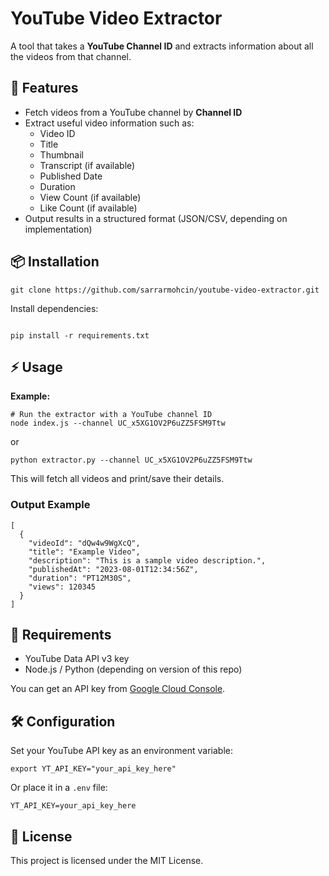 <!DOCTYPE html>
<html lang="en">
<body>
  <h1>YouTube Video Extractor</h1>

  <p>
    A tool that takes a <strong>YouTube Channel ID</strong> and extracts information about all the videos from that channel.
  </p>

  <h2>🚀 Features</h2>
  <ul>
    <li>Fetch videos from a YouTube channel by <strong>Channel ID</strong></li>
    <li>Extract useful video information such as:
      <ul>
        <li>Video ID</li>
        <li>Title</li>
        <li>Thumbnail</li>
        <li>Transcript (if available)</li>
        <li>Published Date</li>
        <li>Duration</li>
        <li>View Count (if available)</li>
        <li>Like Count (if available)</li>
      </ul>
    </li>
    <li>Output results in a structured format (JSON/CSV, depending on implementation)</li>
  </ul>

  <h2>📦 Installation</h2>
  <pre><code>git clone https://github.com/sarrarmohcin/youtube-video-extractor.git</code></pre>

  <p>Install dependencies:</p>
  <pre><code>
pip install -r requirements.txt</code></pre>

  <h2>⚡ Usage</h2>
  <p><strong>Example:</strong></p>
  <pre><code># Run the extractor with a YouTube channel ID
node index.js --channel UC_x5XG1OV2P6uZZ5FSM9Ttw</code></pre>

  <p>or</p>
  <pre><code>python extractor.py --channel UC_x5XG1OV2P6uZZ5FSM9Ttw</code></pre>

  <p>This will fetch all videos and print/save their details.</p>

  <h3>Output Example</h3>
  <pre><code>[
  {
    "videoId": "dQw4w9WgXcQ",
    "title": "Example Video",
    "description": "This is a sample video description.",
    "publishedAt": "2023-08-01T12:34:56Z",
    "duration": "PT12M30S",
    "views": 120345
  }
]</code></pre>

  <h2>🔑 Requirements</h2>
  <ul>
    <li>YouTube Data API v3 key</li>
    <li>Node.js / Python (depending on version of this repo)</li>
  </ul>
  <p>You can get an API key from <a href="https://console.cloud.google.com/">Google Cloud Console</a>.</p>

  <h2>🛠️ Configuration</h2>
  <p>Set your YouTube API key as an environment variable:</p>
  <pre><code>export YT_API_KEY="your_api_key_here"</code></pre>

  <p>Or place it in a <code>.env</code> file:</p>
  <pre><code>YT_API_KEY=your_api_key_here</code></pre>

  <h2>📜 License</h2>
  <p>This project is licensed under the MIT License.</p>
</body>
</html>
